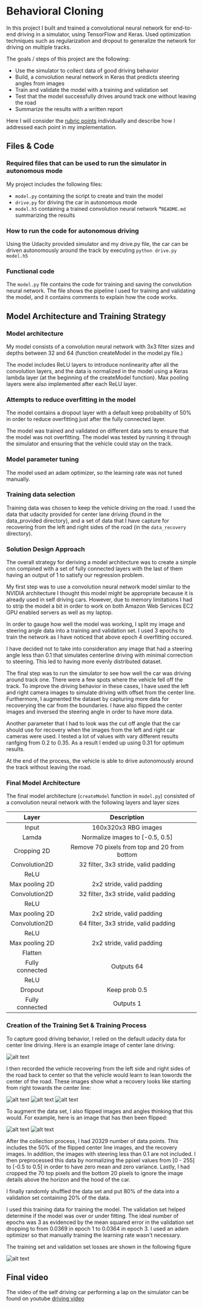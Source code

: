 # Behavioral Cloning

In this project I built and trained a convolutional neural network for end-to-end driving in a simulator, using TensorFlow and Keras. Used optimization techniques such as regularization and dropout to generalize the network for driving on multiple tracks.

The goals / steps of this project are the following:
* Use the simulator to collect data of good driving behavior
* Build, a convolution neural network in Keras that predicts steering angles from images
* Train and validate the model with a training and validation set
* Test that the model successfully drives around track one without leaving the road
* Summarize the results with a written report

Here I will consider the [rubric points](https://review.udacity.com/#!/rubrics/432/view) individually and describe how I addressed each point in my implementation.

[//]: # (Image References)

[image2]: ./examples/center_driving.jpg "Center line driving"
[image3]: ./examples/recover_1.jpg "Recovery Image"
[image4]: ./examples/recover_2.jpg "Recovery Image"
[image5]: ./examples/recover_3.jpg "Recovery Image"
[image6]: ./examples/flipped.jpg "Flipped Image"
[image7]: ./examples/loss.png "Mean Square Loss"

## Files & Code

### Required files that can be used to run the simulator in autonomous mode

My project includes the following files:
* `model.py` containing the script to create and train the model
* `drive.py` for driving the car in autonomous mode
* `model.h5` containing a trained convolution neural network
*`README.md` summarizing the results

### How to run the code for autonomous driving

Using the Udacity provided simulator and my drive.py file, the car can be driven autonomously around the track by executing
`python drive.py model.h5`

### Functional code

The `model.py` file contains the code for training and saving the convolution neural network. The file shows the pipeline I used for training and validating the model, and it contains comments to explain how the code works.

## Model Architecture and Training Strategy

### Model architecture

My model consists of a convolution neural network with 3x3 filter sizes and depths between 32 and 64 (function createModel in the model.py file.) 

The model includes ReLU layers to introduce nonlinearity after all the convolution layers, and the data is normalized in the model using a Keras lambda layer (at the beginning of the createModel function). Max pooling layers were also implemented after each ReLU layer.

### Attempts to reduce overfitting in the model

The model contains a dropout layer with a default keep probability of 50% in order to reduce overfitting just after the fully connected layer. 

The model was trained and validated on different data sets to ensure that the model was not overfitting. The model was tested by running it through the simulator and ensuring that the vehicle could stay on the track.

### Model parameter tuning

The model used an adam optimizer, so the learning rate was not tuned manually.

### Training data selection

Training data was chosen to keep the vehicle driving on the road. I used the data that udacity provided for center lane driving (found in the data_provided directory), and a set of data that I have capture for recovering from the left and right sides of the road (in the `data_recovery` directory).

### Solution Design Approach

The overall strategy for deriving a model architecture was to create a simple cnn compined with a set of fully connected layers with the last of them having an output of 1 to satisfy our regression problem. 

My first step was to use a convolution neural network model similar to the NVIDIA architecture I thought this model might be appropriate because it is already used in self driving cars. However, due to memory limitations I had to strip the model a bit in order to work on both Amazon Web Services EC2 GPU enabled servers as well as my laptop.

In order to gauge how well the model was working, I split my image and steering angle data into a training and validation set. I used 3 epochs to train the network as I have noticed that above epoch 4 overfitting occured. 

I have decided not to take into consideration any image that had a steering angle less than 0.1 that simulates centerline driving with minimal correction to steering. This led to having more evenly distributed dataset.

The final step was to run the simulator to see how well the car was driving around track one. There were a few spots where the vehicle fell off the track. To improve the driving behavior in these cases, I have used the left and right camera images to simulate driving with offset from the center line. Furthermore, I augmented the dataset by capturing more data for recoverying the car from the boundaries. I have also flipped the center images and inversed the steering angle in order to have more data.

Another parameter that I had to look was the cut off angle that the car should use for recovery when the images from the left and right car cameras were used. I tested a lot of values with vary different results ranfging from 0.2 to 0.35. As a result I ended up using 0.31 for optimum results.

At the end of the process, the vehicle is able to drive autonomously around the track without leaving the road.

### Final Model Architecture

The final model architecture (`createModel` function in `model.py`) consisted of a convolution neural network with the following layers and layer sizes

| Layer         		|     Description	        					| 
|:---------------------:|:---------------------------------------------:| 
| Input         		| 160x320x3 RBG images                          |
| Lamda                 | Normalize images to [-0.5, 0.5]               |
| Cropping 2D           | Remove 70 pixels from top and 20 from bottom  |
| Convolution2D         | 32 filter, 3x3 stride, valid padding          |
| ReLU					|                                               |
| Max pooling 2D      	| 2x2 stride, valid padding                     |
| Convolution2D         | 32 filter, 3x3 stride, valid padding          |
| ReLU					|                                               |
| Max pooling 2D      	| 2x2 stride, valid padding                     |
| Convolution2D         | 64 filter, 3x3 stride, valid padding          |
| ReLU					|                                               |
| Max pooling 2D      	| 2x2 stride, valid padding                     |
| Flatten               |                                               |	
| Fully connected		| Outputs 64                                    |
| ReLU                  |                                               |
| Dropout               | Keep prob 0.5                                 |
| Fully connected		| Outputs 1     								|

### Creation of the Training Set & Training Process

To capture good driving behavior, I relied on the default udacity data for center line driving. Here is an example image of center lane driving:

![alt text][image2]

I then recorded the vehicle recovering from the left side and right sides of the road back to center so that the vehicle would learn to lean towords the center of the road. These images show what a recovery looks like starting from right towards the center line:

![alt text][image3]
![alt text][image4]
![alt text][image5]

To augment the data set, I also flipped images and angles thinking that this would. For example, here is an image that has then been flipped:

![alt text][image3]
![alt text][image6]

After the collection process, I had 20329 number of data points. This includes the 50% of the flipped center line images, and the recovery images. In addition, the images with steering less than 0.1 are not included. I then preprocessed this data by normalizing the ppixel values from [0 - 255] to [-0.5 to 0.5] in order to have zero mean and zero variance. Lastly, I had cropped the 70 top pixels and the bottom 20 pixels to ignore the image details above the horizon and the hood of the car.

I finally randomly shuffled the data set and put 80% of the data into a validation set containing 20% of the data. 

I used this training data for training the model. The validation set helped determine if the model was over or under fitting. The ideal number of epochs was 3 as evidenced by the mean squared error in the validation set dropping to from 0.0369 in epoch 1 to 0.0364 in epoch 3. I used an adam optimizer so that manually training the learning rate wasn't necessary.

The training set and validation set losses are shown in the following figure

![alt text][image7]

## Final video

The video of the self driving car performing a lap on the simulator can be found on youtube [driving video](https://youtu.be/bXWiGrzufB8)
